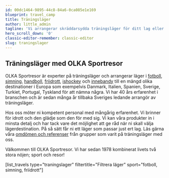 ```yaml
---
id: 00dc1464-9895-44c8-84a6-0ca085e1e169
blueprint: travel_camp
title: Träningsläger
author: little_admin
tagline: 'Vi arrangerar skräddarsydda träningsläger för ditt lag eller din förening. '
hero_scroll_down: '0'
classic-editor-remember: classic-editor
slug: traningslager
---
```

<h2>Träningsläger med OLKA Sportresor</h2>
<p>OLKA Sportresor är experter på träningsläger och arrangerar läger i <a href="https://olka.se/traningslager/fotboll/">fotboll</a>, <a href="https://olka.se/traningslager/simning/">simning</a>, <a href="https://olka.se/traningslager/handboll/">handboll</a>, <a href="https://olka.se/traningslager/friidrott/">friidrott</a>, <a href="https://olka.se/traningslager/ishockey/">ishockey</a> och <a href="https://olka.se/traningslager/innebandy/">innebandy</a> till en mängd olika destinationer i Europa som exempelvis Danmark, Italien, Spanien, Sverige, Turkiet, Portugal, Tyskland för att nämna några. Vi har 40 års erfarenhet i branschen och är sedan många år tillbaka Sveriges ledande arrangör av träningsläger.</p>
<p>Hos oss möter ni kompetent personal med mångårig erfarenhet. Vi brinner för idrott och den glädje som den för med sig. Vi kan våra produkter in i minsta detalj och har tack vare det möjlighet att ge råd när ni skall välja lägerdestination. På så sätt får ni ett läger som passar just ert lag. Läs gärna våra <a href="https://se.trustpilot.com/review/olka.se">omdömen och referenser</a> från grupper som varit på träningsläger med oss.</p>
<p>Välkommen till OLKA Sportresor. Vi har sedan 1978 kombinerat livets två stora nöjen; sport och resor!</p>
<p>[list_travels type="traningslager" filtertitle="Filtrera läger" sport="fotboll, simning, friidrott"]</p>
